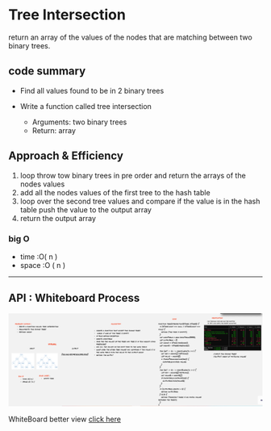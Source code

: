 # Tree Intersection

return an array of the values of the nodes that are matching between two binary trees.

## code summary 
- Find all values found to be in 2 binary trees

- Write a function called tree intersection
    - Arguments: two binary trees
    - Return: array


## Approach & Efficiency
1. loop throw tow binary trees in  pre order and return the arrays of the nodes values 
2. add all the nodes values of the first tree to the hash table
3. loop over the second tree values and compare if the value is in the hash table push the value to the output array
4. return the output array

### big O
* time  :O( n )
* space :O ( n )
***

## API : Whiteboard Process

![white board](./z.PNG)

WhiteBoard better view [click here](https://miro.com/app/board/o9J_l8j6PV8=/)